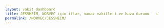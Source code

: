 ```yaml
---
layout: vakit_dashboard
title: JESSHEIM, NORVEC için iftar, namaz vakitleri ve hava durumu - ilçe/eyalet seç
permalink: /NORVEC/JESSHEIM/
---
```


<script type="text/javascript">
  var GLOBAL_COUNTRY = 'NORVEC';
  var GLOBAL_CITY = 'JESSHEIM';
  var GLOBAL_STATE = '';
  var lat = 72;
  var lon = 21;
</script>

